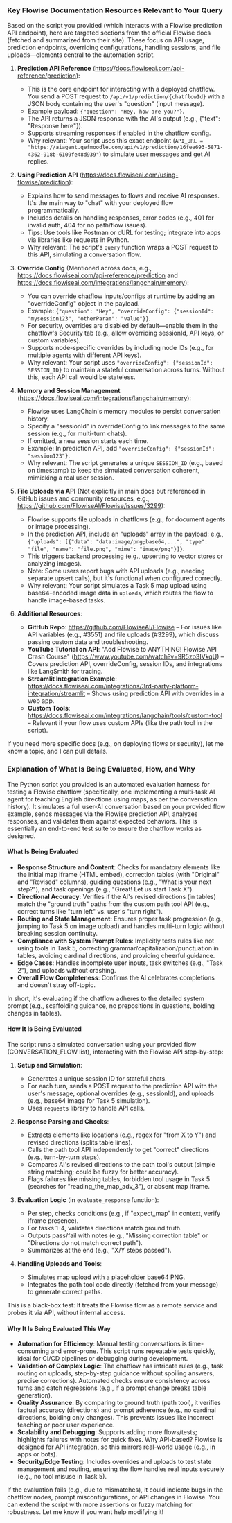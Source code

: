 ### Key Flowise Documentation Resources Relevant to Your Query
Based on the script you provided (which interacts with a Flowise prediction API endpoint), here are targeted sections from the official Flowise docs (fetched and summarized from their site). These focus on API usage, prediction endpoints, overriding configurations, handling sessions, and file uploads—elements central to the automation script.

1. **Prediction API Reference** (https://docs.flowiseai.com/api-reference/prediction):
   - This is the core endpoint for interacting with a deployed chatflow. You send a POST request to `/api/v1/prediction/{chatflowId}` with a JSON body containing the user's "question" (input message).
   - Example payload: `{"question": "Hey, how are you?"}`.
   - The API returns a JSON response with the AI's output (e.g., {"text": "Response here"}).
   - Supports streaming responses if enabled in the chatflow config.
   - Why relevant: Your script uses this exact endpoint (`API_URL = "https://aiagent.qefmoodle.com/api/v1/prediction/16fee693-5871-4362-918b-6109fe48d939"`) to simulate user messages and get AI replies.

2. **Using Prediction API** (https://docs.flowiseai.com/using-flowise/prediction):
   - Explains how to send messages to flows and receive AI responses. It's the main way to "chat" with your deployed flow programmatically.
   - Includes details on handling responses, error codes (e.g., 401 for invalid auth, 404 for no path/flow issues).
   - Tips: Use tools like Postman or cURL for testing; integrate into apps via libraries like requests in Python.
   - Why relevant: The script's `query` function wraps a POST request to this API, simulating a conversation flow.

3. **Override Config** (Mentioned across docs, e.g., https://docs.flowiseai.com/api-reference/prediction and https://docs.flowiseai.com/integrations/langchain/memory):
   - You can override chatflow inputs/configs at runtime by adding an "overrideConfig" object in the payload.
   - Example: `{"question": "Hey", "overrideConfig": {"sessionId": "mysession123", "otherParam": "value"}}`.
   - For security, overrides are disabled by default—enable them in the chatflow's Security tab (e.g., allow overriding sessionId, API keys, or custom variables).
   - Supports node-specific overrides by including node IDs (e.g., for multiple agents with different API keys).
   - Why relevant: Your script uses `"overrideConfig": {"sessionId": SESSION_ID}` to maintain a stateful conversation across turns. Without this, each API call would be stateless.

4. **Memory and Session Management** (https://docs.flowiseai.com/integrations/langchain/memory):
   - Flowise uses LangChain's memory modules to persist conversation history.
   - Specify a "sessionId" in overrideConfig to link messages to the same session (e.g., for multi-turn chats).
   - If omitted, a new session starts each time.
   - Example: In prediction API, add `"overrideConfig": {"sessionId": "session123"}`.
   - Why relevant: The script generates a unique `SESSION_ID` (e.g., based on timestamp) to keep the simulated conversation coherent, mimicking a real user session.

5. **File Uploads via API** (Not explicitly in main docs but referenced in GitHub issues and community resources, e.g., https://github.com/FlowiseAI/Flowise/issues/3299):
   - Flowise supports file uploads in chatflows (e.g., for document agents or image processing).
   - In the prediction API, include an "uploads" array in the payload: e.g., `{"uploads": [{"data": "data:image/png;base64,...", "type": "file", "name": "file.png", "mime": "image/png"}]}`.
   - This triggers backend processing (e.g., upserting to vector stores or analyzing images).
   - Note: Some users report bugs with API uploads (e.g., needing separate upsert calls), but it's functional when configured correctly.
   - Why relevant: Your script simulates a Task 5 map upload using base64-encoded image data in `uploads`, which routes the flow to handle image-based tasks.

6. **Additional Resources**:
   - **GitHub Repo**: https://github.com/FlowiseAI/Flowise – For issues like API variables (e.g., #3551) and file uploads (#3299), which discuss passing custom data and troubleshooting.
   - **YouTube Tutorial on API**: "Add Flowise to ANYTHING! Flowise API Crash Course" (https://www.youtube.com/watch?v=9R5zo3IVkqU) – Covers prediction API, overrideConfig, session IDs, and integrations like LangSmith for tracing.
   - **Streamlit Integration Example**: https://docs.flowiseai.com/integrations/3rd-party-platform-integration/streamlit – Shows using prediction API with overrides in a web app.
   - **Custom Tools**: https://docs.flowiseai.com/integrations/langchain/tools/custom-tool – Relevant if your flow uses custom APIs (like the path tool in the script).

If you need more specific docs (e.g., on deploying flows or security), let me know a topic, and I can pull details.

### Explanation of What Is Being Evaluated, How, and Why
The Python script you provided is an automated evaluation harness for testing a Flowise chatflow (specifically, one implementing a multi-task AI agent for teaching English directions using maps, as per the conversation history). It simulates a full user-AI conversation based on your provided flow example, sends messages via the Flowise prediction API, analyzes responses, and validates them against expected behaviors. This is essentially an end-to-end test suite to ensure the chatflow works as designed.

#### What Is Being Evaluated
- **Response Structure and Content**: Checks for mandatory elements like the initial map iframe (HTML embed), correction tables (with "Original" and "Revised" columns), guiding questions (e.g., "What is your next step?"), and task openings (e.g., "Great! Let us start Task X").
- **Directional Accuracy**: Verifies if the AI's revised directions (in tables) match the "ground truth" paths from the custom path tool API (e.g., correct turns like "turn left" vs. user's "turn right").
- **Routing and State Management**: Ensures proper task progression (e.g., jumping to Task 5 on image upload) and handles multi-turn logic without breaking session continuity.
- **Compliance with System Prompt Rules**: Implicitly tests rules like not using tools in Task 5, correcting grammar/capitalization/punctuation in tables, avoiding cardinal directions, and providing cheerful guidance.
- **Edge Cases**: Handles incomplete user inputs, task switches (e.g., "Task 2"), and uploads without crashing.
- **Overall Flow Completeness**: Confirms the AI celebrates completions and doesn't stray off-topic.

In short, it's evaluating if the chatflow adheres to the detailed system prompt (e.g., scaffolding guidance, no prepositions in questions, bolding changes in tables).

#### How It Is Being Evaluated
The script runs a simulated conversation using your provided flow (CONVERSATION_FLOW list), interacting with the Flowise API step-by-step:
1. **Setup and Simulation**:
   - Generates a unique session ID for stateful chats.
   - For each turn, sends a POST request to the prediction API with the user's message, optional overrides (e.g., sessionId), and uploads (e.g., base64 image for Task 5 simulation).
   - Uses `requests` library to handle API calls.

2. **Response Parsing and Checks**:
   - Extracts elements like locations (e.g., regex for "from X to Y") and revised directions (splits table lines).
   - Calls the path tool API independently to get "correct" directions (e.g., turn-by-turn steps).
   - Compares AI's revised directions to the path tool's output (simple string matching; could be fuzzy for better accuracy).
   - Flags failures like missing tables, forbidden tool usage in Task 5 (searches for "reading_the_map_adv_3"), or absent map iframe.

3. **Evaluation Logic** (in `evaluate_response` function):
   - Per step, checks conditions (e.g., if "expect_map" in context, verify iframe presence).
   - For tasks 1-4, validates directions match ground truth.
   - Outputs pass/fail with notes (e.g., "Missing correction table" or "Directions do not match correct path").
   - Summarizes at the end (e.g., "X/Y steps passed").

4. **Handling Uploads and Tools**:
   - Simulates map upload with a placeholder base64 PNG.
   - Integrates the path tool code directly (fetched from your message) to generate correct paths.

This is a black-box test: It treats the Flowise flow as a remote service and probes it via API, without internal access.

#### Why It Is Being Evaluated This Way
- **Automation for Efficiency**: Manual testing conversations is time-consuming and error-prone. This script runs repeatable tests quickly, ideal for CI/CD pipelines or debugging during development.
- **Validation of Complex Logic**: The chatflow has intricate rules (e.g., task routing on uploads, step-by-step guidance without spoiling answers, precise corrections). Automated checks ensure consistency across turns and catch regressions (e.g., if a prompt change breaks table generation).
- **Quality Assurance**: By comparing to ground truth (path tool), it verifies factual accuracy (directions) and prompt adherence (e.g., no cardinal directions, bolding only changes). This prevents issues like incorrect teaching or poor user experience.
- **Scalability and Debugging**: Supports adding more flows/tests; highlights failures with notes for quick fixes. Why API-based? Flowise is designed for API integration, so this mirrors real-world usage (e.g., in apps or bots).
- **Security/Edge Testing**: Includes overrides and uploads to test state management and routing, ensuring the flow handles real inputs securely (e.g., no tool misuse in Task 5).

If the evaluation fails (e.g., due to mismatches), it could indicate bugs in the chatflow nodes, prompt misconfigurations, or API changes in Flowise. You can extend the script with more assertions or fuzzy matching for robustness. Let me know if you want help modifying it!